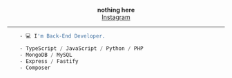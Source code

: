 <p align='center'>
  <b>nothing here</b><br>
  <a href="https://www.instagram.com/dev.eduuu">Instagram</a>

----

```asm
    - 💻 I'm Back-End Developer.

    - TypeScript / JavaScript / Python / PHP
    - MongoDB / MySQL
    - Express / Fastify
    - Composer
```
